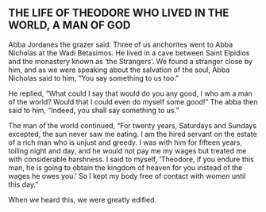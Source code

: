 ## THE LIFE OF THEODORE WHO LIVED IN THE WORLD, A MAN OF GOD

Abba Jordanes the grazer said: Three of us anchorites went to Abba Nicholas at the Wadi Betasimos. He lived in a cave between Saint Elpidios and the monastery known as ‘the Strangers’. We found a stranger close by him, and as we were speaking about the salvation of the soul, Abba Nicholas said to him, “You say something to us too.” 

He replied, “What could I say that would do you any good, I who am a man of the world? Would that I could even do myself some good!” The abba then said to him, “Indeed, you shall say something to us.” 

The man of the world continued, “For twenty years, Saturdays and Sundays excepted, the sun never saw me eating. I am the hired servant on the estate of a rich man who is unjust and greedy. I was with him for fifteen years, toiling night and day, and he would not pay me my wages but treated me with considerable harshness. I said to myself, ‘Theodore, if you endure this man, he is going to obtain the kingdom of heaven for you instead of the wages he owes you.’ So I kept my body free of contact with women until this day.” 

When we heard this, we were greatly edified.
